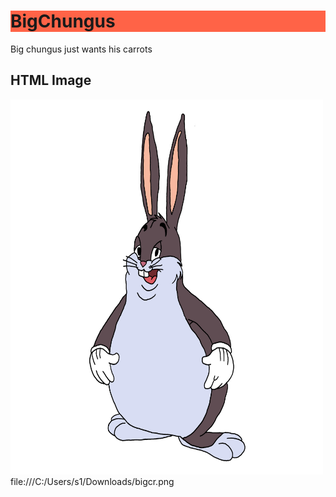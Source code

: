 
<h1 style="background-color:Tomato;">BigChungus</h1>

<p>Big chungus just wants his carrots</p>
<h2>HTML Image</h2>
<img src="bigcr.png" alt="Chungus" width="500" height="600">

</body>
</html>
file:///C:/Users/s1/Downloads/bigcr.png
